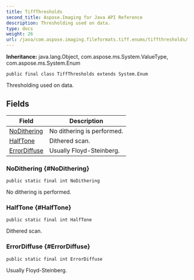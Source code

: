 ```yaml
---
title: TiffThresholds
second_title: Aspose.Imaging for Java API Reference
description: Thresholding used on data.
type: docs
weight: 26
url: /java/com.aspose.imaging.fileformats.tiff.enums/tiffthresholds/
---
```

**Inheritance:**
java.lang.Object, com.aspose.ms.System.ValueType, com.aspose.ms.System.Enum
```
public final class TiffThresholds extends System.Enum
```

Thresholding used on data.
## Fields

| Field | Description |
| --- | --- |
| [NoDithering](#NoDithering) | No dithering is performed. |
| [HalfTone](#HalfTone) | Dithered scan. |
| [ErrorDiffuse](#ErrorDiffuse) | Usually Floyd-Steinberg. |
### NoDithering {#NoDithering}
```
public static final int NoDithering
```


No dithering is performed.

### HalfTone {#HalfTone}
```
public static final int HalfTone
```


Dithered scan.

### ErrorDiffuse {#ErrorDiffuse}
```
public static final int ErrorDiffuse
```


Usually Floyd-Steinberg.

